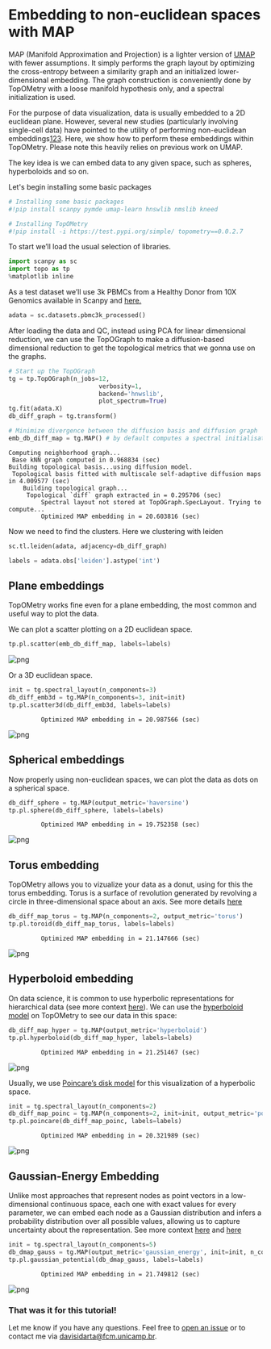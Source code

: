# Embedding to non-euclidean spaces with MAP

MAP (Manifold Approximation and Projection) is a lighter version of [UMAP]() with fewer assumptions. It simply performs the graph layout by optimizing the cross-entropy between a similarity graph and an initialized lower-dimensional embedding. The graph construction is conveniently done by TopOMetry with a loose manifold hypothesis only, and a spectral initialization is used.

For the purpose of data visualization, data is usually embedded to a 2D euclidean plane. However, several new studies (particularly involving single-cell data) have pointed to the utility of performing non-euclidean embeddings[1]()[2]()[3](). Here, we show how to perform these embeddings within TopOMetry. Please note this heavily relies on previous work on UMAP.

The key idea is we can embed data to any given space, such as spheres, hyperboloids and so on.


Let's begin installing some basic packages


```python
# Installing some basic packages
#!pip install scanpy pymde umap-learn hnswlib nmslib kneed
```


```python
# Installing TopOMetry
#!pip install -i https://test.pypi.org/simple/ topometry==0.0.2.7
```

To start we’ll load the usual selection of libraries.


```python
import scanpy as sc
import topo as tp
%matplotlib inline
```

As a test dataset we’ll use 3k PBMCs from a Healthy Donor from 10X Genomics available in Scanpy and [here.](https://support.10xgenomics.com/single-cell-gene-expression/datasets/1.1.0/pbmc3k)


```python
adata = sc.datasets.pbmc3k_processed()
```

After loading the data and QC, instead using PCA for linear dimensional reduction, we can use the TopOGraph to make a diffusion-based dimensional reduction to get the topological metrics that we gonna use on the graphs. 


```python
# Start up the TopOGraph
tg = tp.TopOGraph(n_jobs=12, 
                         verbosity=1,
                         backend='hnwslib',
                         plot_spectrum=True)
tg.fit(adata.X)
db_diff_graph = tg.transform()

# Minimize divergence between the diffusion basis and diffusion graph
emb_db_diff_map = tg.MAP() # by default computes a spectral initialisation
```

    Computing neighborhood graph...
     Base kNN graph computed in 0.968834 (sec)
    Building topological basis...using diffusion model.
     Topological basis fitted with multiscale self-adaptive diffusion maps in 4.009577 (sec)
        Building topological graph...
         Topological `diff` graph extracted in = 0.295706 (sec)
             Spectral layout not stored at TopOGraph.SpecLayout. Trying to compute...
             Optimized MAP embedding in = 20.603816 (sec)


Now we need to find the clusters. Here we clustering with leiden


```python
sc.tl.leiden(adata, adjacency=db_diff_graph)
```


```python
labels = adata.obs['leiden'].astype('int')
```

## Plane embeddings
TopOMetry works fine even for a plane embedding, the most common and useful way to plot the data.  

We can plot a scatter plotting on a 2D euclidean space.


```python
tp.pl.scatter(emb_db_diff_map, labels=labels)
```


    
![png](Non_euclidean_tutorial_files/Non_euclidean_tutorial_14_0.png)
    


Or a 3D euclidean space.


```python
init = tg.spectral_layout(n_components=3)
db_diff_emb3d = tg.MAP(n_components=3, init=init)
tp.pl.scatter3d(db_diff_emb3d, labels=labels)
```

             Optimized MAP embedding in = 20.987566 (sec)



    
![png](Non_euclidean_tutorial_files/Non_euclidean_tutorial_16_1.png)
    


## Spherical embeddings


Now properly using non-euclidean spaces, we can plot the data as dots on a spherical space.


```python
db_diff_sphere = tg.MAP(output_metric='haversine')
tp.pl.sphere(db_diff_sphere, labels=labels)
```

             Optimized MAP embedding in = 19.752358 (sec)



    
![png](Non_euclidean_tutorial_files/Non_euclidean_tutorial_19_1.png)
    


## Torus embedding

TopOMetry allows you to vizualize your data as a donut, using for this the torus embedding. Torus is a surface of revolution generated by revolving a circle in three-dimensional space about an axis. See more details [here](https://en.wikipedia.org/wiki/Torus)


```python
db_diff_map_torus = tg.MAP(n_components=2, output_metric='torus')
tp.pl.toroid(db_diff_map_torus, labels=labels)
```

             Optimized MAP embedding in = 21.147666 (sec)



    
![png](Non_euclidean_tutorial_files/Non_euclidean_tutorial_22_1.png)
    


## Hyperboloid embedding


On data science, it is common to use hyperbolic representations for hierarchical data (see more context [here](https://www.ncbi.nlm.nih.gov/pmc/articles/PMC6534139/)). We can use the [hyperboloid model](https://en.wikipedia.org/wiki/Hyperboloid_model) on TopOMetry to see our data in this space:


```python
db_diff_map_hyper = tg.MAP(output_metric='hyperboloid')
tp.pl.hyperboloid(db_diff_map_hyper, labels=labels)
```

             Optimized MAP embedding in = 21.251467 (sec)



    
![png](Non_euclidean_tutorial_files/Non_euclidean_tutorial_25_1.png)
    


Usually, we use [Poincare’s disk model](https://en.wikipedia.org/wiki/Poincar%C3%A9_disk_model) for this visualization of a hyperbolic space.


```python
init = tg.spectral_layout(n_components=2)
db_diff_map_poinc = tg.MAP(n_components=2, init=init, output_metric='poincare')
tp.pl.poincare(db_diff_map_poinc, labels=labels)
```

             Optimized MAP embedding in = 20.321989 (sec)



    
![png](Non_euclidean_tutorial_files/Non_euclidean_tutorial_27_1.png)
    


## Gaussian-Energy Embedding

Unlike most approaches that represent nodes as point vectors in a low-dimensional continuous space, each one with exact values for every parameter, we can embed each node as a Gaussian distribution and infers a probability distribution over all possible values, allowing us to capture uncertainty about the representation. See more context [here](https://doi.org/10.1371/journal.pcbi.1008186) and [here](https://arxiv.org/abs/1707.03815v4)


```python
init = tg.spectral_layout(n_components=5)
db_dmap_gauss = tg.MAP(output_metric='gaussian_energy', init=init, n_components=5)
tp.pl.gaussian_potential(db_dmap_gauss, labels=labels)
```

             Optimized MAP embedding in = 21.749812 (sec)



    
![png](Non_euclidean_tutorial_files/Non_euclidean_tutorial_30_1.png)
    


### That was it for this tutorial!

Let me know if you have any questions. Feel free to [open an issue](https://github.com/davisidarta/topometry/issues) or to contact me via davisidarta@fcm.unicamp.br.
